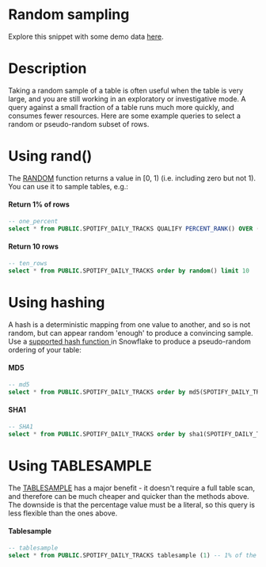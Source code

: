 # Random sampling
Explore this snippet with some demo data [here](https://count.co/n/UekRUzNjL4V?vm=e).



# Description
Taking a random sample of a table is often useful when the table is very large, and you are still working in an exploratory or investigative mode. A query against a small fraction of a table runs much more quickly, and consumes fewer resources.
Here are some example queries to select a random or pseudo-random subset of rows.


# Using rand()
The [RANDOM](https://docs.snowflake.com/en/sql-reference/functions/random.html) function returns a value in [0, 1) (i.e. including zero but not 1). You can use it to sample tables, e.g.:

#### Return 1% of rows

```sql
-- one_percent
select * from PUBLIC.SPOTIFY_DAILY_TRACKS QUALIFY PERCENT_RANK() OVER (ORDER BY RANDOM()) <= 0.01
```

#### Return 10 rows

```sql
-- ten_rows
select * from PUBLIC.SPOTIFY_DAILY_TRACKS order by random() limit 10
```


# Using hashing
A hash is a deterministic mapping from one value to another, and so is not random, but can appear random 'enough' to produce a convincing sample. Use a [supported hash function ](https://docs.snowflake.com/en/sql-reference/functions-hash-scalar.html)in Snowflake to produce a pseudo-random ordering of your table:

#### MD5

```sql
-- md5
select * from PUBLIC.SPOTIFY_DAILY_TRACKS order by md5(SPOTIFY_DAILY_TRACKS.TRACK_ID) limit 10
```

#### SHA1

```sql
-- SHA1
select * from PUBLIC.SPOTIFY_DAILY_TRACKS order by sha1(SPOTIFY_DAILY_TRACKS.TRACK_ID) limit 10
```


# Using TABLESAMPLE
The [TABLESAMPLE](https://docs.snowflake.com/en/sql-reference/constructs/sample.html) has a major benefit - it doesn't require a full table scan, and therefore can be much cheaper and quicker than the methods above. The downside is that the percentage value must be a literal, so this query is less flexible than the ones above.

#### Tablesample

```sql
-- tablesample
select * from PUBLIC.SPOTIFY_DAILY_TRACKS tablesample (1) -- 1% of the data
```
